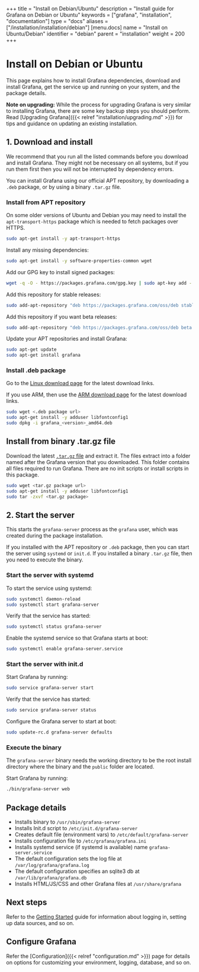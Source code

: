 +++
title = "Install on Debian/Ubuntu"
description = "Install guide for Grafana on Debian or Ubuntu"
keywords = ["grafana", "installation", "documentation"]
type = "docs"
aliases = ["/installation/installation/debian"]
[menu.docs]
name = "Install on Ubuntu/Debian"
identifier = "debian"
parent = "installation"
weight = 200
+++

# Install on Debian or Ubuntu

This page explains how to install Grafana dependencies, download and install Grafana, get the service up and running on your system, and the package details.

**Note on upgrading:** While the process for upgrading Grafana is very similar to installing Grafana, there are some key backup steps you should perform. Read [Upgrading Grafana]({{< relref "installation/upgrading.md" >}}) for tips and guidance on updating an existing installation.

## 1. Download and install

We recommend that you run all the listed commands before you download and install Grafana. They might not be necessary on all systems, but if you run them first then you will not be interrupted by dependency errors.

You can install Grafana using our official APT repository, by downloading a `.deb` package, or by using a binary `.tar.gz` file.

### Install from APT repository 

On some older versions of Ubuntu and Debian you may need to install the `apt-transport-https` package which is needed to fetch packages over HTTPS.

```bash
sudo apt-get install -y apt-transport-https
```

Install any missing dependencies:

```bash
sudo apt-get install -y software-properties-common wget
```

Add our GPG key to install signed packages:

```bash
wget -q -O - https://packages.grafana.com/gpg.key | sudo apt-key add -
```

Add this repository for stable releases:

```bash
sudo add-apt-repository "deb https://packages.grafana.com/oss/deb stable main"
```

Add this repository if you want beta releases:

```bash
sudo add-apt-repository "deb https://packages.grafana.com/oss/deb beta main"
```

Update your APT repositories and install Grafana:

```bash
sudo apt-get update
sudo apt-get install grafana
```

### Install .deb package

Go to the [Linux download page](https://grafana.com/grafana/download?platform=linux) for the latest download links.

If you use ARM, then use the [ARM download page](https://grafana.com/grafana/download?platform=arm) for the latest download links.

```bash
sudo wget <.deb package url>
sudo apt-get install -y adduser libfontconfig1
sudo dpkg -i grafana_<version>_amd64.deb
```

## Install from binary .tar.gz file

Download the latest [`.tar.gz` file](https://grafana.com/grafana/download?platform=linux) and extract it. The files extract into a folder named after the Grafana version that you downloaded. This folder contains all files required to run Grafana. There are no init scripts or install scripts in this package.

```bash
sudo wget <tar.gz package url>
sudo apt-get install -y adduser libfontconfig1
sudo tar -zxvf <tar.gz package>
```

## 2. Start the server

This starts the `grafana-server` process as the `grafana` user, which was created during the package installation.

If you installed with the APT repository or `.deb` package, then you can start the server using `systemd` or `init.d`. If you installed a binary `.tar.gz` file, then you need to execute the binary.

### Start the server with systemd

To start the service using systemd:

```bash
sudo systemctl daemon-reload
sudo systemctl start grafana-server
```

Verify that the service has started:

```bash
sudo systemctl status grafana-server
```

Enable the systemd service so that Grafana starts at boot:

```bash
sudo systemctl enable grafana-server.service
```

### Start the server with init.d

Start Grafana by running:

```bash
sudo service grafana-server start
```

Verify that the service has started:

```bash
sudo service grafana-server status
```

Configure the Grafana server to start at boot:

```bash
sudo update-rc.d grafana-server defaults
```

### Execute the binary

The `grafana-server` binary needs the working directory to be the root install directory where the binary and the `public` folder are located.

Start Grafana by running: 
```bash
./bin/grafana-server web
```

## Package details

- Installs binary to `/usr/sbin/grafana-server`
- Installs Init.d script to `/etc/init.d/grafana-server`
- Creates default file (environment vars) to `/etc/default/grafana-server`
- Installs configuration file to `/etc/grafana/grafana.ini`
- Installs systemd service (if systemd is available) name `grafana-server.service`
- The default configuration sets the log file at `/var/log/grafana/grafana.log`
- The default configuration specifies an sqlite3 db at `/var/lib/grafana/grafana.db`
- Installs HTML/JS/CSS and other Grafana files at `/usr/share/grafana`

## Next steps

Refer to the [Getting Started](/guides/getting_started/) guide for information about logging in, setting up data sources, and so on.

## Configure Grafana

Refer the [Configuration]({{< relref "configuration.md" >}}) page for details on options for customizing your environment, logging, database, and so on.

